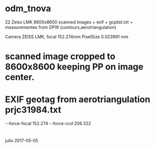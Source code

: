# odm_tnova
22 Zeiss LMK 8600x8600 scanned images + exif + gcplist.txt + measurementes from DPW (contours,aerotriangulation)

Camera ZEISS LMK, focal 152.274mm
PixelSize 0.023991 mm
# scanned image cropped to 8600x8600 keeping PP on image center.
# EXIF geotag from aerotriangulation prjc31984.txt
--force-focal 152.274
--force-ccd 206.322 
#
julio
2017-05-05
